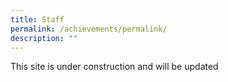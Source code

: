 ```yaml
---
title: Staff
permalink: /achievements/permalink/
description: ""
---
```

This site is under construction and will be updated